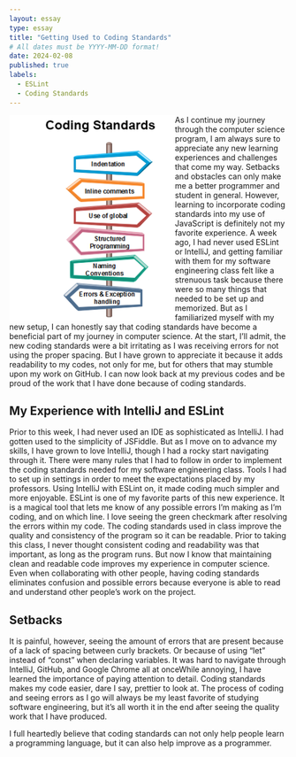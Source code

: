 ```yaml
---
layout: essay
type: essay
title: "Getting Used to Coding Standards"
# All dates must be YYYY-MM-DD format!
date: 2024-02-08
published: true
labels:
  - ESLint
  - Coding Standards
---
```


<img width="300px" class="rounded float-start pe-4" style="float: left" src="../img/software-engineering-coding2.png"> As I continue my journey through the computer science program, I am always sure to appreciate any new learning experiences and challenges that come my way. Setbacks and obstacles can only make me a better programmer and student in general. However, learning to incorporate coding standards into my use of JavaScript is definitely not my favorite experience. A week ago, I had never used ESLint or IntelliJ, and getting familiar with them for my software engineering class felt like a strenuous task because there were so many things that needed to be set up and memorized. But as I familiarized myself with my new setup, I can honestly say that coding standards have become a beneficial part of my journey in computer science. At the start, I’ll admit, the new coding standards were a bit irritating as I was receiving errors for not using the proper spacing. But I have grown to appreciate it because it adds readability to my codes, not only for me, but for others that may stumble upon my work on GitHub. I can now look back at my previous codes and be proud of the work that I have done because of coding standards.

## My Experience with IntelliJ and ESLint
Prior to this week, I had never used an IDE as sophisticated as IntelliJ. I had gotten used to the simplicity of JSFiddle. But as I move on to advance my skills, I have grown to love IntelliJ, though I had a rocky start navigating through it. There were many rules that I had to follow in order to implement the coding standards needed for my software engineering class. Tools I had to set up in settings in order to meet the expectations placed by my professors. Using IntelliJ with ESLint on, it made coding much simpler and more enjoyable. ESLint is one of my favorite parts of this new experience. It is a magical tool that lets me know of any possible errors I’m making as I’m coding, and on which line. I love seeing the green checkmark after resolving the errors within my code. The coding standards used in class improve the quality and consistency of the program so it can be readable. Prior to taking this class, I never thought consistent coding and readability was that important, as long as the program runs. But now I know that maintaining clean and readable code improves my experience in computer science. Even when collaborating with other people, having coding standards eliminates confusion and possible errors because everyone is able to read and understand other people’s work on the project.

## Setbacks
It is painful, however, seeing the amount of errors that are present because of a lack of spacing between curly brackets. Or because of using “let” instead of “const” when declaring variables. It was hard to navigate through IntelliJ, GitHub, and Google Chrome all at onceWhile annoying, I have learned the importance of paying attention to detail. Coding standards makes my code easier, dare I say, prettier to look at. The process of coding and seeing errors as I go will always be my least favorite of studying software engineering, but it’s all worth it in the end after seeing the quality work that I have produced. 

I full heartedly believe that coding standards can not only help people learn a programming language, but it can also help improve as a programmer. 

